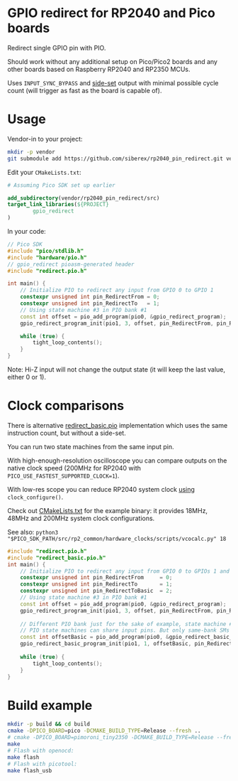 # GPIO redirect for RP2040 and Pico boards

Redirect single GPIO pin with PIO.

Should work without any additional setup on Pico/Pico2 boards and any other boards based on Raspberry RP2040 and RP2350 MCUs.

Uses `INPUT_SYNC_BYPASS` and [side-set](https://datasheets.raspberrypi.com/rp2040/rp2040-datasheet.pdf#page=332&zoom=100,153,745) output with minimal possible cycle count (will trigger as fast as the board is capable of).


# Usage

Vendor-in to your project:

```bash
mkdir -p vendor
git submodule add https://github.com/siberex/rp2040_pin_redirect.git vendor/rp2040_pin_redirect
```

Edit your `CMakeLists.txt`:

```cmake
# Assuming Pico SDK set up earlier

add_subdirectory(vendor/rp2040_pin_redirect/src)
target_link_libraries(${PROJECT}
        gpio_redirect
)
```

In your code:

```c++
// Pico SDK
#include "pico/stdlib.h"
#include "hardware/pio.h"
// gpio_redirect pioasm-generated header
#include "redirect.pio.h"

int main() {
    // Initialize PIO to redirect any input from GPIO 0 to GPIO 1
    constexpr unsigned int pin_RedirectFrom = 0;
    constexpr unsigned int pin_RedirectTo   = 1;
    // Using state machine #3 in PIO bank #1
    const int offset = pio_add_program(pio0, &gpio_redirect_program);
    gpio_redirect_program_init(pio1, 3, offset, pin_RedirectFrom, pin_RedirectTo);

    while (true) {
        tight_loop_contents();
    }
}
```

Note: Hi-Z input will not change the output state (it will keep the last value, either 0 or 1).


# Clock comparisons

There is alternative [redirect_basic.pio](./src/redirect_basic.pio) implementation which uses the same instruction count, but without a side-set.

You can run two state machines from the same input pin.

With high-enough-resolution oscilloscope you can compare outputs on the native clock speed (200MHz for RP2040 with `PICO_USE_FASTEST_SUPPORTED_CLOCK=1`).

With low-res scope you can reduce RP2040 system clock [using](https://github.com/raspberrypi/pico-examples/blob/84e8d489ca321a4be90ee49e36dc29e5c645da08/clocks/hello_48MHz/hello_48MHz.c#L49) `clock_configure()`. 

Check out [CMakeLists.txt](./CMakeLists.txt) for the example binary: it provides 18MHz, 48MHz and 200MHz system clock configurations.

See also: `python3 "$PICO_SDK_PATH/src/rp2_common/hardware_clocks/scripts/vcocalc.py" 18`

```c++
#include "redirect.pio.h"
#include "redirect_basic.pio.h"
int main() {
    // Initialize PIO to redirect any input from GPIO 0 to GPIOs 1 and 2
    constexpr unsigned int pin_RedirectFrom     = 0;
    constexpr unsigned int pin_RedirectTo       = 1;
    constexpr unsigned int pin_RedirectToBasic  = 2;
    // Using state machine #3 in PIO bank #1
    const int offset = pio_add_program(pio0, &gpio_redirect_program);
    gpio_redirect_program_init(pio1, 3, offset, pin_RedirectFrom, pin_RedirectTo);
    
    // Different PIO bank just for the sake of example, state machine #1
    // PIO state machines can share input pins. But only same-bank SMs can share output pins
    const int offsetBasic = pio_add_program(pio0, &gpio_redirect_basic_program);
    gpio_redirect_basic_program_init(pio1, 1, offsetBasic, pin_RedirectFrom, pin_RedirectToBasic);
    
    while (true) {
        tight_loop_contents();
    }
}
```


# Build example

```bash
mkdir -p build && cd build
cmake -DPICO_BOARD=pico -DCMAKE_BUILD_TYPE=Release --fresh ..
# cmake -DPICO_BOARD=pimoroni_tiny2350 -DCMAKE_BUILD_TYPE=Release --fresh ..
make
# Flash with openocd:
make flash
# Flash with picotool:
make flash_usb
```
